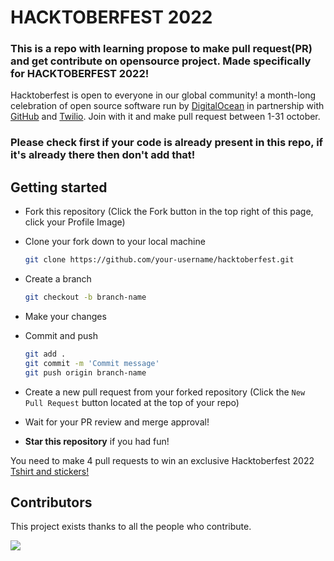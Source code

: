 # HACKTOBERFEST 2022

### This is a repo with learning propose to make pull request(PR) and get contribute on opensource project. Made specifically for HACKTOBERFEST 2022!  

Hacktoberfest is open to everyone in our global community! a month-long celebration of open source software run by <a href="https://www.digitalocean.com/">DigitalOcean</a> in partnership with <a href="https://github.com/">GitHub</a> and <a href="https://www.twilio.com/">Twilio</a>. Join with it and make pull request between 1-31 october.

### Please check first if your code is already present in this repo, if it's already there then don't add that!

## Getting started

* Fork this repository (Click the Fork button in the top right of this page, click your Profile Image)
* Clone your fork down to your local machine

    ```sh
    git clone https://github.com/your-username/hacktoberfest.git
    ```

* Create a branch

    ```sh
    git checkout -b branch-name
    ```

* Make your changes
* Commit and push

    ```sh
    git add .
    git commit -m 'Commit message'
    git push origin branch-name
    ```

* Create a new pull request from your forked repository (Click the `New Pull Request` button located at the top of your repo)
* Wait for your PR review and merge approval!
* __Star this repository__ if you had fun!

You need to make 4 pull requests to win an exclusive Hacktoberfest 2022 <a href="https://hacktoberfestswaglist.com/"> Tshirt and stickers! </a>

## Contributors

This project exists thanks to all the people who contribute.

[![](https://contributors-img.web.app/image?repo=N1ght420/hacktoberfest)](https://github.com/N1ght420/hacktoberfest/graphs/contributors)
